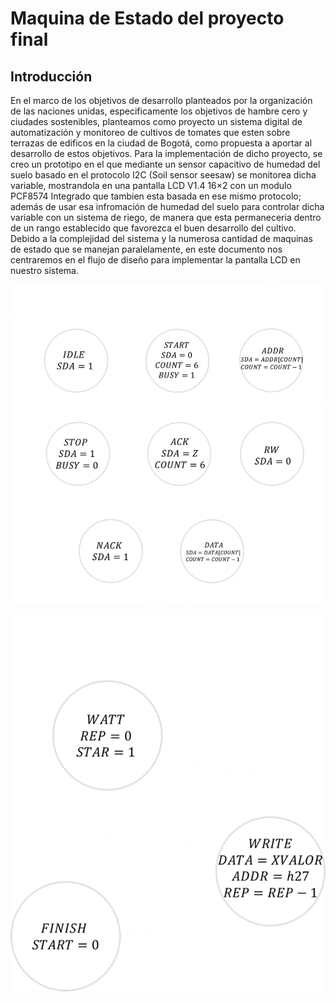 # Maquina de Estado del proyecto final

## Introducción

En el marco de los objetivos de desarrollo planteados por la organización de las naciones unidas, especificamente los objetivos de hambre cero y ciudades sostenibles, planteamos como proyecto un sistema digital de automatización y monitoreo de cultivos de tomates que esten sobre terrazas de edificos en la ciudad de Bogotá, como propuesta a aportar al desarrollo de estos objetivos. Para la implementación de dicho proyecto, se creo un prototipo en el que mediante un sensor capacitivo de humedad del suelo basado en el protocolo I2C (Soil sensor seesaw) se monitorea dicha variable, mostrandola en una pantalla LCD V1.4 16×2 con un modulo PCF8574 Integrado que tambien esta basada en ese mismo protocolo; además de usar esa infromación de humedad del suelo para controlar dicha variable con un sistema de riego, de manera que esta permaneceria dentro de un rango establecido que favorezca el buen desarrollo del cultivo. Debido a la complejidad del sistema y la numerosa cantidad de maquinas de estado que se manejan paralelamente, en este documento nos centraremos en el flujo de diseño para implementar la pantalla LCD en nuestro sistema.

![Diagrama](./Maquina11.png)


![Diagrama](./Maquina2.png)
